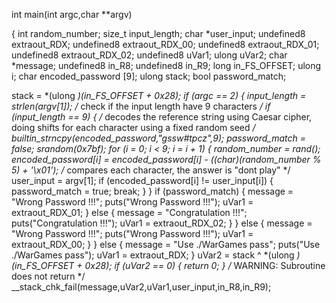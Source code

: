 int main(int argc,char **argv)

{
  int random_number;
  size_t input_length;
  char *user_input;
  undefined8 extraout_RDX;
  undefined8 extraout_RDX_00;
  undefined8 extraout_RDX_01;
  undefined8 extraout_RDX_02;
  undefined8 uVar1;
  ulong uVar2;
  char *message;
  undefined8 in_R8;
  undefined8 in_R9;
  long in_FS_OFFSET;
  ulong i;
  char encoded_password [9];
  ulong stack;
  bool password_match;
  
  stack = *(ulong *)(in_FS_OFFSET + 0x28);
  if (argc == 2) {
    input_length = strlen(argv[1]);
                    /* check if the input length have 9 characters */
    if (input_length == 9) {
                    /* decodes the reference string using Caesar cipher, doing shifts for each
                       character using a fixed random seed  */
      builtin_strncpy(encoded_password,"gssw#tpcz",9);
      password_match = false;
      srandom(0x7bf);
      for (i = 0; i < 9; i = i + 1) {
        random_number = rand();
        encoded_password[i] = encoded_password[i] - ((char)(random_number % 5) + '\x01');
                    /* compares each character, the answer is "dont play" */
        user_input = argv[1];
        if (encoded_password[i] != user_input[i]) {
          password_match = true;
          break;
        }
      }
      if (password_match) {
        message = "Wrong Password !!!";
        puts("Wrong Password !!!");
        uVar1 = extraout_RDX_01;
      }
      else {
        message = "Congratulation !!!";
        puts("Congratulation !!!");
        uVar1 = extraout_RDX_02;
      }
    }
    else {
      message = "Wrong Password !!!";
      puts("Wrong Password !!!");
      uVar1 = extraout_RDX_00;
    }
  }
  else {
    message = "Use ./WarGames pass";
    puts("Use ./WarGames pass");
    uVar1 = extraout_RDX;
  }
  uVar2 = stack ^ *(ulong *)(in_FS_OFFSET + 0x28);
  if (uVar2 == 0) {
    return 0;
  }
                    /* WARNING: Subroutine does not return */
  __stack_chk_fail(message,uVar2,uVar1,user_input,in_R8,in_R9);
